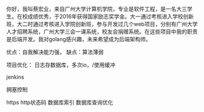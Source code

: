 你好，我叫蔡宏业，来自广州大学计算机学院，专业是软件工程，是一名大三学生。在校成绩优秀，于2016年获得国家励志奖学金。大一通过考核进入学校创新班，大二时通过考核进入学院创新班，参与开发过几个web项目，分别有广州大学人才招聘系统，广州大学三会一课系统，校友会捐赠系统。在这些项目中我的职责是后端开发。我对golang感兴趣，未来希望成为后端架构师。

优点：自我解决能力强，
缺点：算法薄弱

项目优化：
日志存数据库，多次io，/使用缓冲

jenkins

拥塞控制

https
http状态码
数据库索引
数据库查询优化

